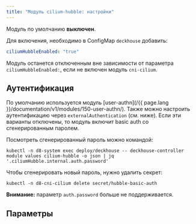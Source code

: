 ```yaml
---
title: "Модуль cilium-hubble: настройки"
---
```


Модуль по умолчанию **выключен**.

Для включения, необходимо в ConfigMap `deckhouse` добавить:

```yaml
ciliumHubbleEnabled: "true"
```

Модуль останется отключенным вне зависимости от параметра `ciliumHubbleEnabled:`, если не включен модуль `cni-cilium`.

## Аутентификация

По умолчанию используется модуль [user-authn](/{{ page.lang }}/documentation/v1/modules/150-user-authn/). Также можно настроить аутентификацию через `externalAuthentication` (см. ниже).
Если эти варианты отключены, то модуль включит basic auth со сгенерированным паролем.

Посмотреть сгенерированный пароль можно командой:

```shell
kubectl -n d8-system exec deploy/deckhouse -- deckhouse-controller module values cilium-hubble -o json | jq '.ciliumHubble.internal.auth.password'
```

Чтобы сгенерировать новый пароль, нужно удалить секрет:

```shell
kubectl -n d8-cni-cilium delete secret/hubble-basic-auth
```

**Внимание:** параметр `auth.password` больше не поддерживается.

## Параметры

<!-- SCHEMA -->
